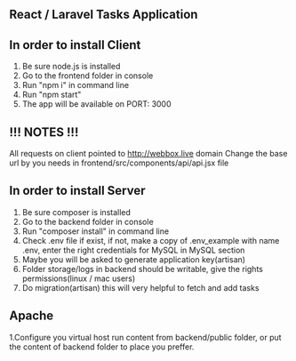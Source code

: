 React / Laravel Tasks Application
-------------------

In order to install Client
--------------------------------------
1. Be sure node.js is installed
2. Go to the frontend folder in console
3. Run "npm i" in command line
4. Run "npm start"
5. The app will be available on PORT: 3000

!!! NOTES !!!
--------------------------------------
All requests on client pointed to http://webbox.live domain
Change the base url by you needs in frontend/src/components/api/api.jsx file
 
In order to install Server
--------------------------------------
1. Be sure composer is installed
2. Go to the backend folder in console
3. Run "composer install" in command line
4. Check .env file if exist, if not, make a copy of .env_example with name .env, enter the right credentials for MySQL in MySQL section
5. Maybe you will be asked to generate application key(artisan)
6. Folder storage/logs in backend should be writable, give the rights permissions(linux / mac users)
7. Do migration(artisan) this will very helpful to fetch and add tasks


Apache
--------------------------------------
1.Configure you virtual host run content from backend/public folder, or put the content of backend folder to place you preffer.
